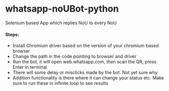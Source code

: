 # whatsapp-noUBot-python
Selenium based App which replies NoU to every NoU

#### Steps:
- Install Chromium driver based on the version of your chromium based browser
- Change the path in the code pointing to browser and driver
- Run the bot, it will open web.whatsapp.com, then scan the QR, press Enter in terminal
- There will some delay or misclicks made by the bot. Not yet sure why
- Addition functionality is there where it can change your status etc. Make sure to run these in infinite loop to see results
  
